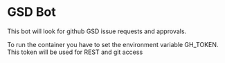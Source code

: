 # GSD Bot

This bot will look for github GSD issue requests and approvals.

To run the container you have to set the environment variable GH_TOKEN. This
token will be used for REST and git access
